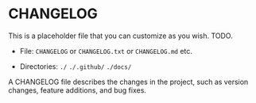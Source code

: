 # CHANGELOG

This is a placeholder file that you can customize as you wish. TODO.

* File: `CHANGELOG` or `CHANGELOG.txt` or `CHANGELOG.md` etc. 

* Directories: `./` `./.github/` `./docs/`

A CHANGELOG file describes the changes in the project, such as version changes, feature additions, and bug fixes.
